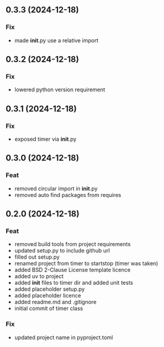## 0.3.3 (2024-12-18)

### Fix

- made __init__.py use a relative import

## 0.3.2 (2024-12-18)

### Fix

- lowered python version requirement

## 0.3.1 (2024-12-18)

### Fix

- exposed timer via __init__.py

## 0.3.0 (2024-12-18)

### Feat

- removed circular import in __init__.py
- removed auto find packages from requires

## 0.2.0 (2024-12-18)

### Feat

- removed build tools from project requirements
- updated setup.py to include github url
- filled out setup.py
- renamed project from timer to startstop (timer was taken)
- added BSD 2-Clause License template licence
- added uv to project
- added __init__ files to timer dir and added unit tests
- added placeholder setup.py
- added placeholder licence
- added readme.md and .gitignore
- initial commit of timer class

### Fix

- updated project name in pyproject.toml
